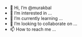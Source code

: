 - 👋 Hi, I’m @murakbal
- 👀 I’m interested in ...
- 🌱 I’m currently learning ...
- 💞️ I’m looking to collaborate on ...
- 📫 How to reach me ...

<!---
murakbal/murakbal is a ✨ special ✨ repository because its `README.md` (this file) appears on your GitHub profile.
You can click the Preview link to take a look at your changes.
--->
